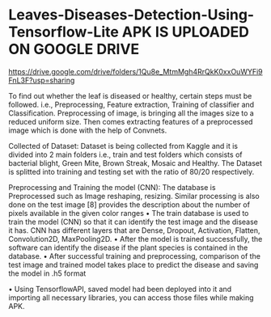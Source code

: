 # Leaves-Diseases-Detection-Using-Tensorflow-Lite    APK IS UPLOADED ON GOOGLE DRIVE 
https://drive.google.com/drive/folders/1Qu8e_MtmMgh4RrQkK0xxOuWYFi9FnL3F?usp=sharing


To find out whether the leaf is diseased or healthy, certain steps must be followed. i.e., Preprocessing, Feature extraction, Training of classifier and Classification. Preprocessing of image, is bringing all the images size to a reduced uniform size. Then comes extracting features of a preprocessed image which is done with the help of Convnets. 

Collected of Dataset: Dataset is being collected from Kaggle and it is divided into 2 main folders i.e., train and test folders which consists of bacterial blight, Green Mite, Brown Streak, Mosaic and Healthy. The Dataset is splitted into training and testing set with the ratio of 80/20 respectively.

Preprocessing and Training the model (CNN): The database is Preprocessed such as Image reshaping, resizing. Similar processing is also done on the test image [8] provides the description about the number of pixels available in the given color ranges
•	The train database is used to train the model (CNN) so that it can identify the test image and the disease it has. CNN has different layers that are Dense, Dropout, Activation, Flatten, Convolution2D, MaxPooling2D. 
•	After the model is trained successfully, the software can identify the disease if the plant species is contained in the database. 
•	After successful training and preprocessing, comparison of the test image and trained model takes place to predict the disease and saving the model in .h5 format

•	Using TensorflowAPI, saved model had been deployed into it and importing all necessary libraries,  you can access those files while making APK.
